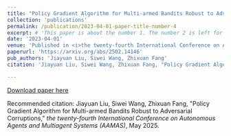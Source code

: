 ```yaml
---
title: "Policy Gradient Algorithm for Multi-armed Bandits Robust to Adversarial Corruptions"
collection: 'publications'
permalink: /publication/2023-04-01-paper-title-number-4
excerpt: # 'This paper is about the number 1. The number 2 is left for future work.'
date: '2023-04-01'
venue: 'Published in <i>the twenty-fourth International Conference on Autonomous Agents and Multiagent Systems (AAMAS) </i>'
paperurl: 'https://arxiv.org/abs/2502.14146'
pub_authors: 'Jiayuan Liu, Siwei Wang, Zhixuan Fang'
citation: 'Jiayuan Liu, Siwei Wang, Zhixuan Fang, "Policy Gradient Algorithm for Multi-armed Bandits Robust to Adversarial Corruptions," <i>the twenty-fourth International Conference on Autonomous Agents and Multiagent Systems (AAMAS)</i>, May 2025. '

---
```

<!-- This paper is about the number 1. The number 2 is left for future work. -->

[Download paper here](https://arxiv.org/abs/2502.14146)

Recommended citation: Jiayuan Liu, Siwei Wang, Zhixuan Fang, "Policy Gradient Algorithm for Multi-armed Bandits Robust to Adversarial Corruptions," <i>the twenty-fourth International Conference on Autonomous Agents and Multiagent Systems (AAMAS)</i>, May 2025.